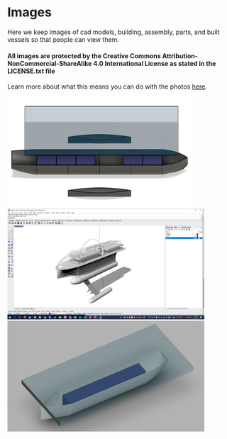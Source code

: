 # Images
Here we keep images of cad models, building, assembly, parts, and built vessels so that people can view them.

#### All images are protected by the Creative Commons Attribution-NonCommercial-ShareAlike 4.0 International License as stated in the LICENSE.txt file
Learn more about what this means you can do with the photos [here](https://creativecommons.org/licenses/by-nc-sa/4.0/).

<img src="v0.3-Miine.PNG" height="250" title="v0.3-Miine.PNG"> <img src="Initial-Design-Idea.png" height="250" title="Initial-Design-Idea.png">
<img src="v0.2-Miine.PNG" height="250" title="v0.2-Miine.PNG">
